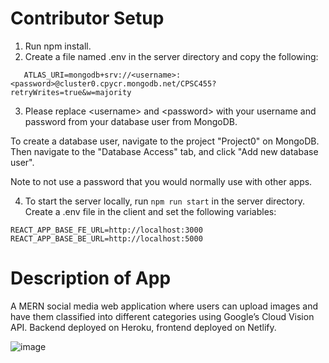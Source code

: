 # Contributor Setup

1. Run npm install.
2. Create a file named .env in the server directory and copy the following:

```
   ATLAS_URI=mongodb+srv://<username>:<password>@cluster0.cpycr.mongodb.net/CPSC455?retryWrites=true&w=majority
```
3. Please replace \<username> and \<password> with your username and password from your database user from MongoDB.

To create a database user, navigate to the project "Project0" on MongoDB. Then navigate to the "Database Access" tab, and click "Add new database user".

Note to not use a password that you would normally use with other apps.

4. To start the server locally, run ```npm run start``` in the server directory. Create a .env file in the client and set the following variables:
```
REACT_APP_BASE_FE_URL=http://localhost:3000
REACT_APP_BASE_BE_URL=http://localhost:5000
```

# Description of App

A MERN social media web application where users can upload images and have them classified into different categories using Google’s Cloud Vision API. Backend deployed on Heroku, frontend deployed on Netlify.  

![image](https://user-images.githubusercontent.com/83941101/184520388-30080137-94ad-4834-8832-b21bb59ed723.png)



